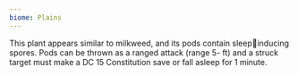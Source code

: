 ```yaml
---
biome: Plains
---
```

This plant appears similar to milkweed, and its pods contain sleepinducing spores. Pods can be thrown as a ranged attack (range 5- ft) and a struck target must make a DC 15 Constitution save or fall asleep for 1 minute. 

